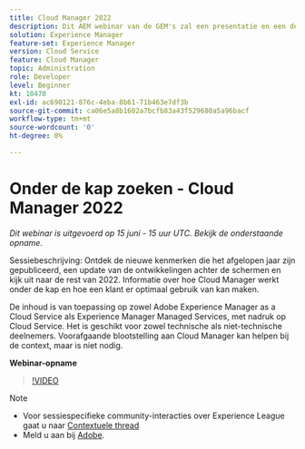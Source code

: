 ```yaml
---
title: Cloud Manager 2022
description: Dit AEM webinar van de GEM's zal een presentatie en een demo over het volgende omvatten:Onderzoek de nieuwe eigenschappen die in het afgelopen jaar worden vrijgegeven, een update achter-de-scènes.. (De beschrijvingen zouden tussen 60 en 160 karakters moeten zijn)
solution: Experience Manager
feature-set: Experience Manager
version: Cloud Service
feature: Cloud Manager
topic: Administration
role: Developer
level: Beginner
kt: 10470
exl-id: ac690121-876c-4eba-8b61-71b463e7df3b
source-git-commit: ca06e5a8b1602a7bcfb83a43f529680a5a96bacf
workflow-type: tm+mt
source-wordcount: '0'
ht-degree: 0%

---
```


# Onder de kap zoeken - Cloud Manager 2022

*Dit webinar is uitgevoerd op 15 juni - 15 uur UTC. Bekijk de onderstaande opname.*

Sessiebeschrijving: Ontdek de nieuwe kenmerken die het afgelopen jaar zijn gepubliceerd, een update van de ontwikkelingen achter de schermen en kijk uit naar de rest van 2022. Informatie over hoe Cloud Manager werkt onder de kap en hoe een klant er optimaal gebruik van kan maken.

De inhoud is van toepassing op zowel Adobe Experience Manager as a Cloud Service als Experience Manager Managed Services, met nadruk op Cloud Service. Het is geschikt voor zowel technische als niet-technische deelnemers. Voorafgaande blootstelling aan Cloud Manager kan helpen bij de context, maar is niet nodig.

**Webinar-opname**

>[!VIDEO](https://video.tv.adobe.com/v/343876)

>[!NOTE]
>
>* Voor sessiespecifieke community-interacties over Experience League gaat u naar [Contextuele thread](https://adobe.ly/3O0rdzd)
>* Meld u aan bij [Adobe](https://aem-augs.adobe.com/).

